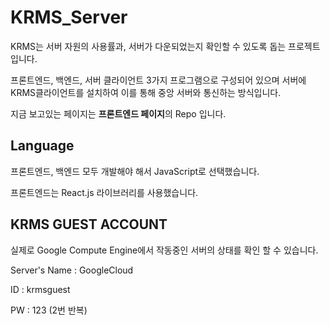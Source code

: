 # KRMS_Server

KRMS는 서버 자원의 사용률과, 서버가 다운되었는지 확인할 수 있도록 돕는 프로젝트 입니다.

프론트엔드, 백엔드, 서버 클라이언트 3가지 프로그램으로 구성되어 있으며 서버에 KRMS클라이언트를 설치하여 이를 통해 중앙 서버와 통신하는 방식입니다.

지금 보고있는 페이지는 **프론트엔드 페이지**의 Repo 입니다.

## Language

프론트엔드, 백엔드 모두 개발해야 해서 JavaScript로 선택했습니다.

프론트엔드는 React.js 라이브러리를 사용했습니다.

## KRMS GUEST ACCOUNT
실제로 Google Compute Engine에서 작동중인 서버의 상태를 확인 할 수 있습니다.

Server's Name : GoogleCloud

ID : krmsguest

PW : 123 (2번 반복)
